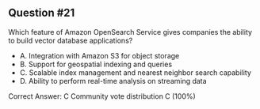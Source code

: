 ## Question #21

Which feature of Amazon OpenSearch Service gives companies the ability to build vector database applications?

- A. Integration with Amazon S3 for object storage
- B. Support for geospatial indexing and queries
- C. Scalable index management and nearest neighbor search capability
- D. Ability to perform real-time analysis on streaming data 

Correct Answer: 
C Community vote distribution C (100%)